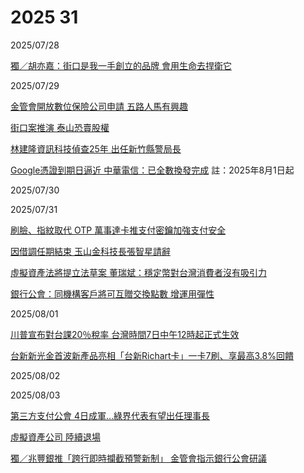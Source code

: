 # 2025 31

2025/07/28

[獨／胡亦嘉：街口是我一手創立的品牌 會用生命去捍衛它](https://udn.com/news/story/7239/8901686)

2025/07/29

[金管會開放數位保險公司申請 五路人馬有興趣](https://udn.com/news/story/7239/8904189)

[街口案推演 泰山恐賣股權](https://money.udn.com/money/story/5613/8902373)

[林建隆資訊科技偵查25年 出任新竹縣警局長](https://www.chinatimes.com/realtimenews/20250729002657-260402)

[Google憑證到期日逼近 中華電信：已全數換發完成](https://ec.ltn.com.tw/article/breakingnews/5124840) 註：2025年8月1日起

2025/07/30

2025/07/31

[刷臉、指紋取代 OTP 萬事達卡推支付密鑰加強支付安全](https://money.udn.com/money/story/5613/8909095)

[因借調任期結束 玉山金科技長張智星請辭](https://udn.com/news/story/7239/8909762)

[虛擬資產法將提立法草案 董瑞斌：穩定幣對台灣消費者沒有吸引力](https://money.udn.com/money/story/5613/8909323)

[銀行公會：同機構客戶將可互贈交換點數 增運用彈性](https://udn.com/news/story/7239/8909390)

2025/08/01

[川普宣布對台課20％稅率 台灣時間7日中午12時起正式生效](https://news.pts.org.tw/article/763533)

[台新新光金首波新產品亮相「台新Richart卡」一卡7刷、享最高3.8%回饋](https://money.udn.com/money/story/5613/8911897)

2025/08/02

2025/08/03

[第三方支付公會 4日成軍…綠界代表有望出任理事長](https://udn.com/news/story/7239/8914058)

[虛擬資產公司 陸續退場](https://udn.com/news/story/7239/8914059)

[獨／兆豐銀推「跨行即時攔截預警新制」 金管會指示銀行公會研議](https://udn.com/news/story/7239/8915316)